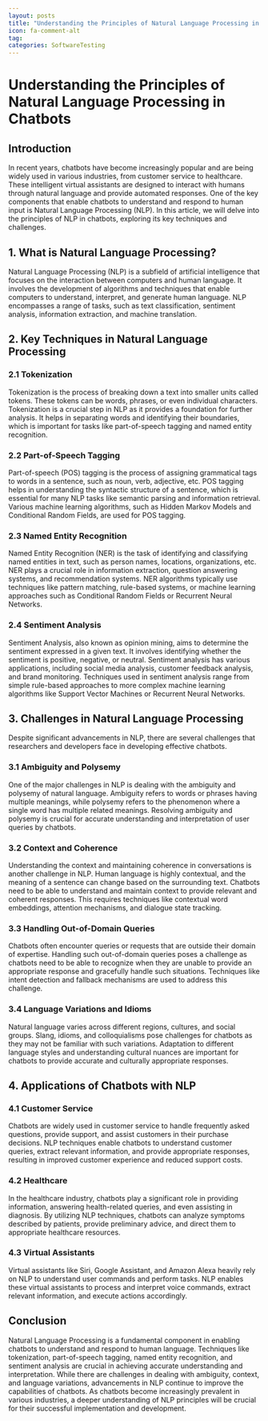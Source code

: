 ```yaml
---
layout: posts
title: "Understanding the Principles of Natural Language Processing in Chatbots"
icon: fa-comment-alt
tag:      
categories: SoftwareTesting
---
```



# Understanding the Principles of Natural Language Processing in Chatbots

## Introduction

In recent years, chatbots have become increasingly popular and are being widely used in various industries, from customer service to healthcare. These intelligent virtual assistants are designed to interact with humans through natural language and provide automated responses. One of the key components that enable chatbots to understand and respond to human input is Natural Language Processing (NLP). In this article, we will delve into the principles of NLP in chatbots, exploring its key techniques and challenges.

## 1. What is Natural Language Processing?

Natural Language Processing (NLP) is a subfield of artificial intelligence that focuses on the interaction between computers and human language. It involves the development of algorithms and techniques that enable computers to understand, interpret, and generate human language. NLP encompasses a range of tasks, such as text classification, sentiment analysis, information extraction, and machine translation.

## 2. Key Techniques in Natural Language Processing

### 2.1 Tokenization

Tokenization is the process of breaking down a text into smaller units called tokens. These tokens can be words, phrases, or even individual characters. Tokenization is a crucial step in NLP as it provides a foundation for further analysis. It helps in separating words and identifying their boundaries, which is important for tasks like part-of-speech tagging and named entity recognition.

### 2.2 Part-of-Speech Tagging

Part-of-speech (POS) tagging is the process of assigning grammatical tags to words in a sentence, such as noun, verb, adjective, etc. POS tagging helps in understanding the syntactic structure of a sentence, which is essential for many NLP tasks like semantic parsing and information retrieval. Various machine learning algorithms, such as Hidden Markov Models and Conditional Random Fields, are used for POS tagging.

### 2.3 Named Entity Recognition

Named Entity Recognition (NER) is the task of identifying and classifying named entities in text, such as person names, locations, organizations, etc. NER plays a crucial role in information extraction, question answering systems, and recommendation systems. NER algorithms typically use techniques like pattern matching, rule-based systems, or machine learning approaches such as Conditional Random Fields or Recurrent Neural Networks.

### 2.4 Sentiment Analysis

Sentiment Analysis, also known as opinion mining, aims to determine the sentiment expressed in a given text. It involves identifying whether the sentiment is positive, negative, or neutral. Sentiment analysis has various applications, including social media analysis, customer feedback analysis, and brand monitoring. Techniques used in sentiment analysis range from simple rule-based approaches to more complex machine learning algorithms like Support Vector Machines or Recurrent Neural Networks.

## 3. Challenges in Natural Language Processing

Despite significant advancements in NLP, there are several challenges that researchers and developers face in developing effective chatbots.

### 3.1 Ambiguity and Polysemy

One of the major challenges in NLP is dealing with the ambiguity and polysemy of natural language. Ambiguity refers to words or phrases having multiple meanings, while polysemy refers to the phenomenon where a single word has multiple related meanings. Resolving ambiguity and polysemy is crucial for accurate understanding and interpretation of user queries by chatbots.

### 3.2 Context and Coherence

Understanding the context and maintaining coherence in conversations is another challenge in NLP. Human language is highly contextual, and the meaning of a sentence can change based on the surrounding text. Chatbots need to be able to understand and maintain context to provide relevant and coherent responses. This requires techniques like contextual word embeddings, attention mechanisms, and dialogue state tracking.

### 3.3 Handling Out-of-Domain Queries

Chatbots often encounter queries or requests that are outside their domain of expertise. Handling such out-of-domain queries poses a challenge as chatbots need to be able to recognize when they are unable to provide an appropriate response and gracefully handle such situations. Techniques like intent detection and fallback mechanisms are used to address this challenge.

### 3.4 Language Variations and Idioms

Natural language varies across different regions, cultures, and social groups. Slang, idioms, and colloquialisms pose challenges for chatbots as they may not be familiar with such variations. Adaptation to different language styles and understanding cultural nuances are important for chatbots to provide accurate and culturally appropriate responses.

## 4. Applications of Chatbots with NLP

### 4.1 Customer Service

Chatbots are widely used in customer service to handle frequently asked questions, provide support, and assist customers in their purchase decisions. NLP techniques enable chatbots to understand customer queries, extract relevant information, and provide appropriate responses, resulting in improved customer experience and reduced support costs.

### 4.2 Healthcare

In the healthcare industry, chatbots play a significant role in providing information, answering health-related queries, and even assisting in diagnosis. By utilizing NLP techniques, chatbots can analyze symptoms described by patients, provide preliminary advice, and direct them to appropriate healthcare resources.

### 4.3 Virtual Assistants

Virtual assistants like Siri, Google Assistant, and Amazon Alexa heavily rely on NLP to understand user commands and perform tasks. NLP enables these virtual assistants to process and interpret voice commands, extract relevant information, and execute actions accordingly.

## Conclusion

Natural Language Processing is a fundamental component in enabling chatbots to understand and respond to human language. Techniques like tokenization, part-of-speech tagging, named entity recognition, and sentiment analysis are crucial in achieving accurate understanding and interpretation. While there are challenges in dealing with ambiguity, context, and language variations, advancements in NLP continue to improve the capabilities of chatbots. As chatbots become increasingly prevalent in various industries, a deeper understanding of NLP principles will be crucial for their successful implementation and development.